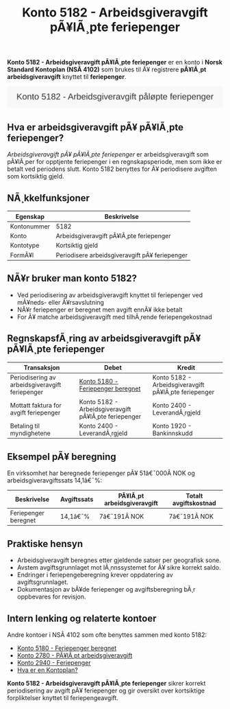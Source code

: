 ﻿---
title: "Konto 5182 - Arbeidsgiveravgift pÃ¥lÃ¸pte feriepenger"
meta_title: "5182-arbeidsgiveravgift-palopte-feriepenger"
meta_description: '**Konto 5182 - Arbeidsgiveravgift pÃ¥lÃ¸pte feriepenger** er en konto i **Norsk Standard Kontoplan (NSÂ 4102)** som brukes til Ã¥ registrere **pÃ¥lÃ¸pt arbeidsg...'
slug: 5182-arbeidsgiveravgift-palopte-feriepenger
type: blog
layout: pages/single
---

**Konto 5182 - Arbeidsgiveravgift pÃ¥lÃ¸pte feriepenger** er en konto i **Norsk Standard Kontoplan (NSÂ 4102)** som brukes til Ã¥ registrere **pÃ¥lÃ¸pt arbeidsgiveravgift** knyttet til **feriepenger**.

![Illustrasjon av konto 5182 Arbeidsgiveravgift pÃ¥lÃ¸pte feriepenger](5182-arbeidsgiveravgift-palopte-feriepenger-image.svg)

## Hva er arbeidsgiveravgift pÃ¥ pÃ¥lÃ¸pte feriepenger?

*Arbeidsgiveravgift pÃ¥ pÃ¥lÃ¸pte feriepenger* er arbeidsgiveravgift som pÃ¥lÃ¸per for opptjente feriepenger i en regnskapsperiode, men som ikke er betalt ved periodens slutt. Konto 5182 benyttes for Ã¥ periodisere avgiften som kortsiktig gjeld.

## NÃ¸kkelfunksjoner

| Egenskap      | Beskrivelse                                      |
|---------------|--------------------------------------------------|
| Kontonummer   | 5182                                             |
| Konto         | Arbeidsgiveravgift pÃ¥lÃ¸pte feriepenger           |
| Kontotype     | Kortsiktig gjeld                                 |
| FormÃ¥l        | Periodisere arbeidsgiveravgift pÃ¥ feriepenger    |

## NÃ¥r bruker man konto 5182?

* Ved periodisering av arbeidsgiveravgift knyttet til feriepenger ved mÃ¥neds- eller Ã¥rsavslutning
* NÃ¥r feriepenger er beregnet men avgift ennÃ¥ ikke betalt
* For Ã¥ matche arbeidsgiveravgift med tilhÃ¸rende feriepengekostnad

## RegnskapsfÃ¸ring av arbeidsgiveravgift pÃ¥ pÃ¥lÃ¸pte feriepenger

| Transaksjon                                    | Debet                                                   | Kredit                           |
|------------------------------------------------|---------------------------------------------------------|----------------------------------|
| Periodisering av arbeidsgiveravgift feriepenger | [Konto 5180 - Feriepenger beregnet](/blogs/kontoplan/5180-feriepenger-beregnet "Konto 5180 - Feriepenger beregnet") | Konto 5182 - Arbeidsgiveravgift pÃ¥lÃ¸pte feriepenger |
| Mottatt faktura for avgift feriepenger         | Konto 5182 - Arbeidsgiveravgift pÃ¥lÃ¸pte feriepenger     | Konto 2400 - LeverandÃ¸rgjeld      |
| Betaling til myndighetene                       | Konto 2400 - LeverandÃ¸rgjeld                            | Konto 1920 - Bankinnskudd         |

## Eksempel pÃ¥ beregning

En virksomhet har beregnede feriepenger pÃ¥ 51â€¯000Â NOK og arbeidsgiveravgiftssats 14,1â€¯%:

| Beskrivelse                      | Avgiftssats | PÃ¥lÃ¸pt arbeidsgiveravgift | Totalt avgiftskostnad |
|----------------------------------|-------------|---------------------------|-----------------------|
| Feriepenger beregnet             | 14,1â€¯%      | 7â€¯191Â NOK                 | 7â€¯191Â NOK             |

## Praktiske hensyn

* Arbeidsgiveravgift beregnes etter gjeldende satser per geografisk sone.
* Avstem avgiftsgrunnlaget mot lÃ¸nnssystemet for Ã¥ sikre korrekt saldo.
* Endringer i feriepengeberegning krever oppdatering av avgiftsgrunnlaget.
* Dokumentasjon av bÃ¥de feriepenger og avgiftsberegning bÃ¸r oppbevares for revisjon.

## Intern lenking og relaterte kontoer

Andre kontoer i NSÂ 4102 som ofte benyttes sammen med konto 5182:

* [Konto 5180 - Feriepenger beregnet](/blogs/kontoplan/5180-feriepenger-beregnet "Konto 5180 - Feriepenger beregnet")
* [Konto 2780 - PÃ¥lÃ¸pt arbeidsgiveravgift](/blogs/kontoplan/2780-palopte-arbeidsgiveravgift "Konto 2780 - PÃ¥lÃ¸pt arbeidsgiveravgift")
* [Konto 2940 - Feriepenger](/blogs/kontoplan/2940-feriepenger "Konto 2940 - Feriepenger")
* [Hva er en Kontoplan?](/blogs/regnskap/hva-er-kontoplan "Hva er en Kontoplan? Komplett Guide til Kontoplaner i Norsk Regnskap")

**Konto 5182 - Arbeidsgiveravgift pÃ¥lÃ¸pte feriepenger** sikrer korrekt periodisering av avgift pÃ¥ feriepenger og gir oversikt over kortsiktige forpliktelser knyttet til feriepengeavgift.

